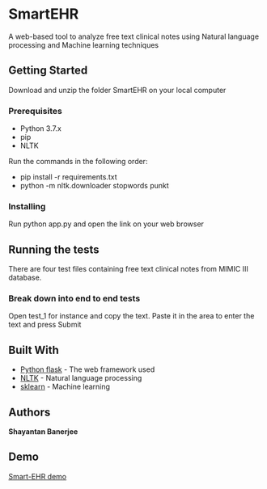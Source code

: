 # SmartEHR

A web-based tool to analyze free text clinical notes using Natural language processing and Machine learning techniques

## Getting Started

Download and unzip the folder SmartEHR on your local computer

### Prerequisites

* Python 3.7.x
* pip
* NLTK

Run the commands in the following order:
* pip install -r requirements.txt
* python -m nltk.downloader stopwords punkt


### Installing
Run python app.py and open the link on your web browser

## Running the tests
There are four test files containing free text clinical notes from MIMIC III database.

### Break down into end to end tests

Open test_1 for instance and copy the text. Paste it in the area to enter the text and press Submit

## Built With

* [Python flask](http://flask.pocoo.org/) - The web framework used
* [NLTK](https://www.nltk.org/) - Natural language processing
* [sklearn](https://scikit-learn.org/) - Machine learning 


## Authors

**Shayantan Banerjee** 
## Demo
[Smart-EHR demo](https://rbc-dsai-iitm.github.io/news/2019/01/11/Shaastra-AI-Challenge.html)


